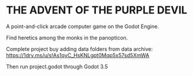 # THE ADVENT OF THE PURPLE DEVIL
A point-and-click arcade computer game on the Godot Engine.

Find heretics among the monks in the panopticon.

Complete project buy adding data folders from data archive:
https://1drv.ms/u/s!As1qyC_HsKNLgpt0Mqp5x57sd5XmWA

Then run project.godot through Godot 3.5
